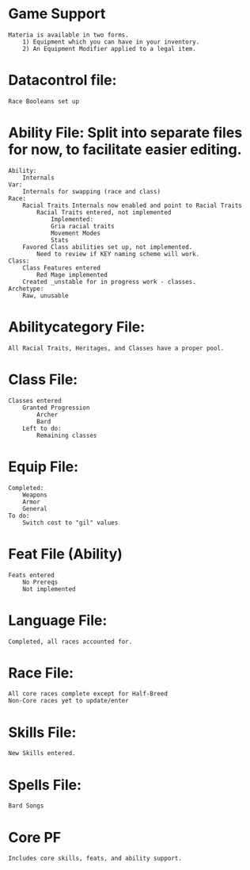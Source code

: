 # Game Support
	Materia is available in two forms.
		1) Equipment which you can have in your inventory.
		2) An Equipment Modifier applied to a legal item.




# Datacontrol file:
	Race Booleans set up

# Ability File: Split into separate files for now, to facilitate easier editing.
	Ability:
		Internals
	Var:
		Internals for swapping (race and class)
	Race:
		Racial Traits Internals now enabled and point to Racial Traits
			Racial Traits entered, not implemented
				Implemented:
				Gria racial traits
				Movement Modes
				Stats
		Favored Class abilities set up, not implemented.
			Need to review if KEY naming scheme will work.
	Class:
		Class Features entered
			Red Mage implemented
		Created _unstable for in progress work - classes.
	Archetype:
		Raw, unusable


# Abilitycategory File:
	All Racial Traits, Heritages, and Classes have a proper pool.

# Class File:
	Classes entered
		Granted Progression
			Archer
			Bard
		Left to do:
			Remaining classes

# Equip File:
	Completed:
		Weapons
		Armor
		General
	To do:
		Switch cost to "gil" values

# Feat File (Ability)
	Feats entered
		No Prereqs
		Not implemented

# Language File:
	Completed, all races accounted for.

# Race File: 
	All core races complete except for Half-Breed
	Non-Core races yet to update/enter

# Skills File:
	New Skills entered.

# Spells File:
	Bard Songs


# Core PF
	Includes core skills, feats, and ability support.